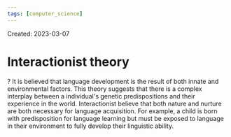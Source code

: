 ```yaml
---
tags: [computer_science] 
---
```

Created: 2023-03-07

# Interactionist theory
?
It is believed that language development is the result of both innate and environmental factors. This theory suggests that there is a complex interplay between a individual's genetic predispositions and their experience in the world. Interactionist believe that both nature and nurture are both necessary for language acquisition.
For example, a child is born with predisposition for language learning but must be exposed to language in their environment to fully develop their linguistic ability.